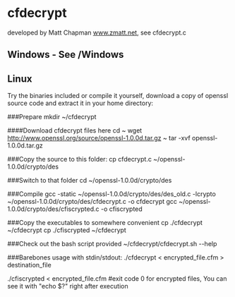 cfdecrypt
=========
developed by Matt Chapman www.zmatt.net, see cfdecrypt.c


Windows - See /Windows
----------------------
Linux
-----
Try the binaries included or compile it yourself, download a copy of openssl source code and extract it in your home directory:

###Prepare
mkdir ~/cfdecrypt

####Download cfdecrypt files here
cd ~
wget http://www.openssl.org/source/openssl-1.0.0d.tar.gz ~
tar -xvf openssl-1.0.0d.tar.gz

###Copy the source to this folder:
cp cfdecrypt.c ~/openssl-1.0.0d/crypto/des

###Switch to that folder
cd ~/openssl-1.0.0d/crypto/des

###Compile
gcc -static ~/openssl-1.0.0d/crypto/des/des_old.c -lcrypto ~/openssl-1.0.0d/crypto/des/cfdecrypt.c -o cfdecrypt
gcc  ~/openssl-1.0.0d/crypto/des/cfiscrypted.c -o cfiscrypted

###Copy the executables to somewhere convenient
cp ./cfdecrypt ~/cfdecrypt
cp ./cfiscrypted ~/cfdecrypt

###Check out the bash script provided
~/cfdecrypt/cfdecrypt.sh --help

###Barebones usage with stdin/stdout:
./cfdecrypt < encrypted_file.cfm > destination_file

./cfiscrypted < encrypted_file.cfm #exit code 0 for encrypted files, You can see it with "echo $?" right after execution
